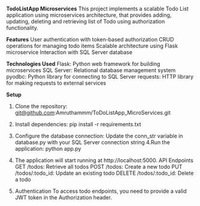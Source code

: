 **TodoListApp Microservices**
This project implements a scalable Todo List application using microservices architecture, that provides adding, updating, deleting and retrieving list of Todo using authorization functionality.

**Features**
User authentication with token-based authorization
CRUD operations for managing todo items
Scalable architecture using Flask microservice
Interaction with SQL Server database

**Technologies Used**
Flask: Python web framework for building microservices
SQL Server: Relational database management system
pyodbc: Python library for connecting to SQL Server
requests: HTTP library for making requests to external services

**Setup**
1. Clone the repository:
git@github.com:Amruthammm/ToDoListApp_MicroServices.git
2. Install dependencies:
pip install -r requirements.txt

3. Configure the database connection:
Update the conn_str variable in database.py with your SQL Server connection string
4.Run the application:
python app.py

5. The application will start running at http://localhost:5000.
API Endpoints
GET /todos: Retrieve all todos
POST /todos: Create a new todo
PUT /todos/:todo_id: Update an existing todo
DELETE /todos/:todo_id: Delete a todo

6. Authentication
To access todo endpoints, you need to provide a valid JWT token in the Authorization header.
